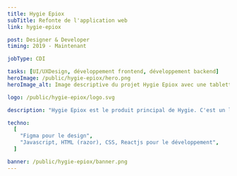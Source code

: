 ```yaml
---
title: Hygie Epiox
subTitle: Refonte de l'application web
link: hygie-epiox

post: Designer & Developer
timing: 2019 - Maintenant

jobType: CDI

tasks: [UI/UXDesign, développement frontend, développement backend]
heroImage: /public/hygie-epiox/hero.png
heroImage_alt: Image descriptive du projet Hygie Epiox avec une tablette, un ordinateur et un smartphone

logo: /public/hygie-epiox/logo.svg

description: "Hygie Epiox est le produit principal de Hygie. C'est un logiciel de facturation et de dossier patient infirmier homologué par l'INAMI (pour tous les services tiers et le contrôle de qualité)."

techno:
  [
    "Figma pour le design",
    "Javascript, HTML (razor), CSS, Reactjs pour le développement",
  ]

banner: /public/hygie-epiox/banner.png
---
```

